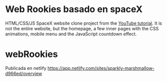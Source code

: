 # Web Rookies basado en spaceX

HTML/CSS/JS SpaceX website clone project from the [YouTube tutorial](https://www.youtube.com/watch?v=wryPX7KSwSc). 
It is not the entire website, but the homepage, a few inner pages with the CSS animations, mobile menu and the JavaScript countdown effect.

# webRookies
Publicada en netlify
https://app.netlify.com/sites/sparkly-marshmallow-d966ed/overview
